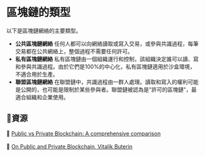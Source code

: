 # 區塊鏈的類型
以下是區塊鏈網絡的主要類型。

* **公共區塊鏈網絡**
任何人都可以向網絡讀取或寫入交易，或參與共識過程，每筆交易都在公共網絡上，整個過程不需要任何許可。
* **私有區塊鏈網絡**
私有區塊鏈由一個組織運行和控制，該組織決定誰可以讀、寫和參與共識過程。由於它們是100%的中心化，私有區塊鏈適用於沙盒環境，不適合用於生產。
* **聯盟區塊鏈網絡**
在聯盟鏈中，共識過程由一群人處理。讀取和寫入的權利可能是公開的，也可能是限制於某些參與者。聯盟鏈被認為是"許可的區塊鏈"，最適合組織和企業使用。

## **:scroll:資源**
:page_facing_up: [Public vs Private Blockchain: A comprehensive comparison](https://www.blockchain-council.org/blockchain/public-vs-private-blockchain-a-comprehensive-comparison/)<br></br>
:book: [On Public and Private Blockchain, Vitalik Buterin](https://blog.ethereum.org/2015/08/07/on-public-and-private-blockchains/)
